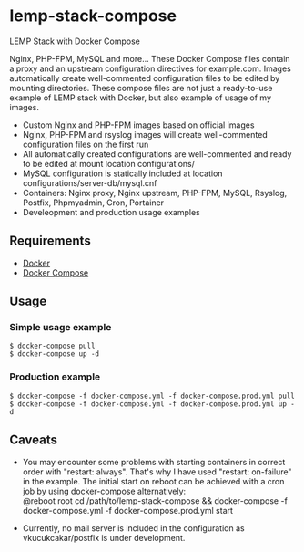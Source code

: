 # lemp-stack-compose

LEMP Stack with Docker Compose

Nginx, PHP-FPM, MySQL and more...
These Docker Compose files contain a proxy and an upstream configuration directives for example.com. 
Images automatically create well-commented configuration files to be edited by mounting directories.
These compose files are not just a ready-to-use example of LEMP stack with Docker, but also example of usage of my images. 

* Custom Nginx and PHP-FPM images based on official images
* Nginx, PHP-FPM and rsyslog images will create well-commented configuration files on the first run
* All automatically created configurations are well-commented and ready to be edited at mount location configurations/
* MySQL configuration is statically included at location configurations/server-db/mysql.cnf
* Containers: Nginx proxy, Nginx upstream, PHP-FPM, MySQL, Rsyslog, Postfix, Phpmyadmin, Cron, Portainer
* Develeopment and production usage examples

## Requirements

* [Docker](https://docs.docker.com/engine/installation/#server )
* [Docker Compose](https://docs.docker.com/compose/install/ )

## Usage

### Simple usage example
	$ docker-compose pull
	$ docker-compose up -d

### Production example
	$ docker-compose -f docker-compose.yml -f docker-compose.prod.yml pull
	$ docker-compose -f docker-compose.yml -f docker-compose.prod.yml up -d

## Caveats

* You may encounter some problems with starting containers in correct order with "restart: always".
  That's why I have used "restart: on-failure" in the example.
  The initial start on reboot can be achieved with a cron job by using docker-compose alternatively:  
  @reboot root cd /path/to/lemp-stack-compose && docker-compose -f docker-compose.yml -f docker-compose.prod.yml start
  
* Currently, no mail server is included in the configuration as vkucukcakar/postfix is under development.
